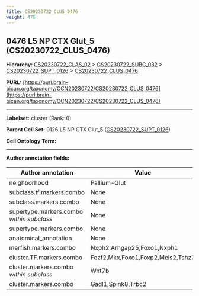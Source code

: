 ```yaml
---
title: CS20230722_CLUS_0476
weight: 476
---
```

## 0476 L5 NP CTX Glut_5 (CS20230722_CLUS_0476)
<b>Hierarchy: </b>
[CS20230722_CLAS_02](../CS20230722_CLAS_02) >
[CS20230722_SUBC_032](../CS20230722_SUBC_032) >
[CS20230722_SUPT_0126](../CS20230722_SUPT_0126) >
[CS20230722_CLUS_0476](../CS20230722_CLUS_0476)

**PURL:** [https://purl.brain-bican.org/taxonomy/CCN20230722/CS20230722_CLUS_0476](https://purl.brain-bican.org/taxonomy/CCN20230722/CS20230722_CLUS_0476)

---


**Labelset:** cluster (Rank: 0)

**Parent Cell Set:** 0126 L5 NP CTX Glut_5 ([CS20230722_SUPT_0126](../CS20230722_SUPT_0126))



**Cell Ontology Term:** 

[MARKER GENES.]: #


---

[TRANSFERRED ANNOTATIONS.]: #


[AUTHOR ANNOTATION FIELDS.]: #


**Author annotation fields:**

| Author annotation | Value |
|-------------------|-------|
|neighborhood|Pallium-Glut|
|subclass.tf.markers.combo|None|
|subclass.markers.combo|None|
|supertype.markers.combo _within subclass_|None|
|supertype.markers.combo|None|
|anatomical_annotation|None|
|merfish.markers.combo|Nxph2,Arhgap25,Foxo1,Nxph1|
|cluster.TF.markers.combo|Fezf2,Mkx,Foxo1,Foxp2,Meis2,Tshz2|
|cluster.markers.combo _within subclass_|Wnt7b|
|cluster.markers.combo|Gadl1,Spink8,Trbc2|

